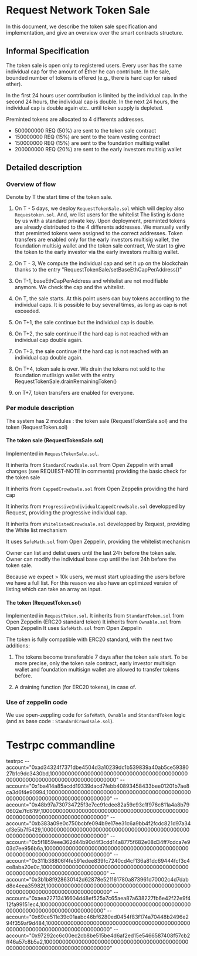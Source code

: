 # Request Network Token Sale
In this document, we describe the token sale specification and implementation,
and give an overview over the smart contracts structure.

## Informal Specification
The token sale is open only to registered users.
Every user has the same individual cap for the amount of Ether he can contribute.
In the sale, bounded number of tokens is offered (e.g., there is hard cap for raised ether).

In the first 24 hours user contribution is limited by the individual cap.
In the second 24 hours, the individual cap is double.
In the next 24 hours, the individual cap is double again etc.. until token supply is depleted.

Preminted tokens are allocated to 4 differents addresses.
* 500000000 REQ (50%) are sent to the token sale contract
* 150000000 REQ (15%) are sent to the team vesting contract
* 150000000 REQ (15%) are sent to the foundation multisig wallet
* 200000000 REQ (20%) are sent to the early investors multisig wallet



## Detailed description

### Overview of flow
Denote by T the start time of the token sale.

1. On T - 5 days, we deploy `RequestTokenSale.sol` which will deploy also `Requestoken.sol`. And, we list users for the whitelist
The listing is done by us with a standard private key.
Upon deployment, preminted tokens are already distributed to the 4 differents addresses.
We manually verify that preminted tokens were assigned to the correct addresses.
Token transfers are enabled only for the early investors multisig wallet, the foundation multisig wallet and the token sale contract,
We start to give the token to the early investor via the early investors multisig wallet.

2. On T - 3, We compute the individual cap and set it up on the blockchain thanks to the entry "RequestTokenSale/setBaseEthCapPerAddress()"

3. On T-1, baseEthCapPerAddress and whitelist are not modifiable anymore. 
We check the cap and the whitelist.

4. On T, the sale starts. At this point users can buy tokens according to the individual caps.
It is possible to buy several times, as long as cap is not exceeded.
5. On T+1, the sale continue but the individual cap is double.
6. On T+2, the sale continue if the hard cap is not reached with an individual cap double again.
7. On T+3, the sale continue if the hard cap is not reached with an individual cap double again.

8. On T+4, token sale is over. 
We drain the tokens not sold to the foundation mutlisign wallet with the entry RequestTokenSale.drainRemainingToken()

9. on T+7, token transfers are enabled for everyone.



### Per module description
The system has 2 modules : the token sale (RequestTokenSale.sol) and the token (RequestToken.sol)

#### The token sale (RequestTokenSale.sol)
Implemented in `RequestTokenSale.sol`. 

It inherits from `StandardCrowdsale.sol` from Open Zeppelin with small changes (see REQUEST-NOTE in comments) providing the basic check for the token sale

It inherits from `CappedCrowdsale.sol` from Open Zeppelin providing the hard cap

It inherits from `ProgressiveIndividualCappedCrowdsale.sol` developped by Request, providing the progressive individual cap.

It inherits from `WhitelistedCrowdsale.sol` developped by Request, providing the White list mechanism

It uses `SafeMath.sol` from Open Zeppelin, providing the whitelist mechanism

Owner can list and delist users until the last 24h before the token sale.
Owner can modify the individual base cap until the last 24h before the token sale.

Because we expect > 10k users, we must start uploading the users before we have a full list.
For this reason we also have an optimized version of listing which can take an array as input.

#### The token (RequestToken.sol)
Implemented in `RequestToken.sol`. 
It inherits from `StandardToken.sol` from Open Zeppelin (ERC20 standard token)
It inherits from `Ownable.sol` from Open Zeppelin
It uses `SafeMath.sol` from Open Zeppelin

The token is fully compatible with ERC20 standard, with the next two additions:
1. The tokens become transferable 7 days after the token sale start.
To be more precise, only the token sale contract, early investor multisign wallet and foundation multisign wallet are allowed to transfer tokens before.

2. A draining function (for ERC20 tokens), in case of.

### Use of zeppelin code
We use open-zeppling code for `SafeMath`, `Ownable` and `StandardToken` logic (and as base code : `StandardCrowdsale.sol`).

# Testrpc commandline
testrpc 
--account="0xad34324f7371dbe4504d3a10239dc1b539839a40ab5ce5938027b1c9dc3430bd,10000000000000000000000000000000000000000000000000000000000000000000000000000" 
--account="0x1ba414a85acdd19339dacd7febb40893458433bee01201b7ae8ca3d6f4e90994,10000000000000000000000000000000000000000000000000000000000000000000000000000"
--account="0x48b97a730734725f3e7cc91cdee82a59c93c1f976c811a4a8b790602e7fd619f,10000000000000000000000000000000000000000000000000000000000000000000000000000"
--account="0xb383a09e0c750bcbfe094b9e17ee31c6a9bb4f2fcdc821d97a34cf3e5b7f5429,10000000000000000000000000000000000000000000000000000000000000000000000000000"
--account="0x5f1859eee362d44b90d4f3cdd14a8775f682e08d34ff7cdca7e903d7ee956b6a,10000000000000000000000000000000000000000000000000000000000000000000000000000"
--account="0x311b38806f4fe591edee839fc7240cd4cf136a81dc69444fcf3c4ce8aba20e0c,10000000000000000000000000000000000000000000000000000000000000000000000000000"
--account="0x3b1b8f928630142d62878e521161780a873961d70002c4d7dabd8e4eea35982f,10000000000000000000000000000000000000000000000000000000000000000000000000000"
--account="0xaea22713416604d48ef525a7c65aea87a638227fb6e42f22e9f412fa99151ec4,10000000000000000000000000000000000000000000000000000000000000000000000000000"
--account="0x69ce511e39c01aabc46bf6280ed0454f83f174a70448b2496e294f359af9d484,10000000000000000000000000000000000000000000000000000000000000000000000000000"
--account="0x97292cc6c00ec2cb8be515be4d6af2ed15e5466587408f57cb2ff46a57c8b5a2,10000000000000000000000000000000000000000000000000000000000000000000000000000" 
